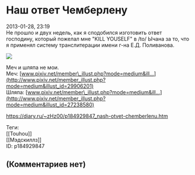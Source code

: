 Наш ответ Чемберлену
====================

  
2013-01-28, 23:19  
 Не прошло и двух недель, как я сподобился изготовить ответ господину, который пожелал мне "KILL YOUSELF" в /to/ Ычана за то, что я применял систему транслитерации имени г-на Е.Д. Поливанова.   
   
  ![](http://s60.radikal.ru/i168/1301/9c/d4916f3a50ae.png)    
   
 Меч и шляпа не мои.   
 Меч:  [www.pixiv.net/member\_illust.php?mode=medium&ill...](http://www.pixiv.net/member_illust.php?mode=medium&illust_id=29906201)    
 Шляпа:  [www.pixiv.net/member\_illust.php?mode=medium&ill...](http://www.pixiv.net/member_illust.php?mode=medium&illust_id=27238580)    
  
<https://diary.ru/~zHz00/p184929847_nash-otvet-chemberlenu.htm>  
  
Теги:  
[[Touhou]]  
[[Мэдскиллз]]  
ID: p184929847  


(Комментариев нет)
------------------